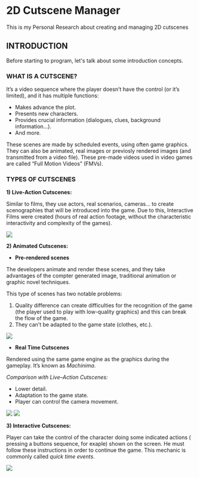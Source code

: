 # 2D Cutscene Manager
This is my Personal Research about creating and managing 2D cutscenes

## INTRODUCTION
Before starting to program, let's talk about some introduction concepts.

### WHAT IS A CUTSCENE?

It’s a video sequence where the player doesn’t have the control (or it’s limited), and it has multiple functions:

-	Makes advance the plot.
- Presents new characters.
-	Provides crucial information (dialogues, clues, background information…).
-	And more.

These scenes are made by scheduled events, using often game graphics. 
They can also be animated, real images or previosly rendered images (and transmitted from a video file). 
These pre-made videos used in video games are called “Full Motion Videos” (FMVs).

### TYPES OF CUTSCENES

**1) Live-Action Cutscenes:**

Similar to films, they use actors, real scenarios, cameras... to create scenographies that  will be introduced into the game.
Due to this, Interactive Films were created (hours of real action footage, without the characteristic interactivity and complexity of the games).

![](https://media.giphy.com/media/3og0ItU6KZEeXNAC9G/giphy.gif)

**2) Animated Cutscenes:**
- **Pre-rendered scenes**

The developers animate and render these scenes, and they take advantages of the compter generated image, 
traditional animation or graphic novel techniques.

This type of scenes has two notable problems:
1.	Quality difference can create difficulties for the recognition of the game (the player used to play with low-quality graphics) and this can break the flow of the game.
2.	They can’t be adapted to the game state (clothes, etc.).

![](https://s-media-cache-ak0.pinimg.com/originals/02/ea/7c/02ea7c6497c18c1c43efb9c5c85294c6.jpg)

- **Real Time Cutscenes**

Rendered using the same game engine as the graphics during the gameplay. It’s known as *Machinima*.

*Comparison with Live–Action Cutscenes:*
- Lower detail.
- Adaptation to the game state.
- Player can control the camera movement.

![](http://rs1370.pbsrc.com/albums/ag248/Sente_Black/My%20Gifs/ratchetandclank3dancinggif_zpsfc5006a2.gif~c200)  ![](https://24.media.tumblr.com/c6b077223e18725a014afef59691f71b/tumblr_mmtg15zpf51rlm74no1_400.gif)

**3) Interactive Cutscenes:**

Player can take the control of the character doing some indicated actions ( pressing  a buttons sequence, for exaple) 
shown on the screen. 
He must follow these instructions in order to continue the game.
This mechanic is commonly called *quick time events*.

![](http://static1.gamespot.com/uploads/original/1457/14573540/2834776-0956136431-But%2Bh.gif)


